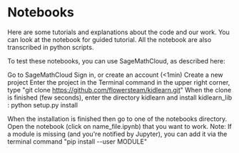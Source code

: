 # Notebooks

Here are some tutorials and explanations about the code and our work. You can look at the notebook for guided tutorial. All the notebook are also transcribed in python scripts.

To test these notebooks, you can use SageMathCloud, as described here:

Go to SageMathCloud
Sign in, or create an account (<1min)
Create a new project
Enter the project
in the Terminal command in the upper right corner, type "git clone https://github.com/flowersteam/kidlearn.git"
When the clone is finished (few seconds), enter the directory kidlearn and install kidlearn_lib :
python setup.py install

When the installation is finished then go to one of the notebooks directory.
Open the notebook (click on name_file.ipynb) that you want to work. 
Note: If a module is missing (and you're notified by Jupyter), you can add it via the terminal command "pip install --user MODULE"